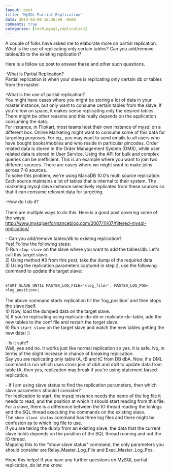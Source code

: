 ```yaml
---
layout: post
title: "MySQL Partial Replication"
date: 2014-02-08 18:36:09 -0500
comments: true
categories: [tech,mysql,replication]
---
```


<p>A couple of folks have asked me to elaborate more on partial replication.<br />
What is the use of replicating only certain tables? Can you add/remove tables/db to the existing replication? </p>
<p>Here is a follow up post to answer these and other such questions. </p>
<p>-What is Partial Replication?<br />
Partial replication is when your slave is replicating only certain db or tables from the master. </p>
<p>-What is the use of partial replication?<br />
<!--more-->
You might have cases where you might be storing a lot of data in your master instance, but only want to consume certain tables from the slave. If you're low on space, it makes sense replicating only the desired tables.<br />
There might be other reasons and this really depends on the application consuming the data.<br />
For instance, in Flipkart, most teams host their own instance of mysql on a different box. Online Marketing might want to consume some of this data for targeting purposes. For eg., you may want to send emails to all users who have bought books/mobiles and who reside in particular pincodes. Order related data is stored in the Order Management System (OMS), while user related data is stored in User Service. Using the API for bulk and complex queries can be inefficient. This is an example where you want to join two different sources. There are cases where we might want to make joins across 7-8 sources.<br />
To solve this problem, we're using MariaDB 10.0&#8242;s multi source replication. Each source maintains a lot of tables that is internal to their system. The marketing mysql slave instance selectively replicates from these sources so that it can consume relevant data for targeting. </p>
<p>-How do I do it?<br />
<span id="more-204"></span><br />
There are multiple ways to do this. Here is a good post covering some of the ways:<br />
<a href="http://www.mysqlperformanceblog.com/2007/11/07/filtered-mysql-replication/" title="Partial Replication" target="_blank">http://www.mysqlperformanceblog.com/2007/11/07/filtered-mysql-replication/</a></p>
<p>- Can you add/remove tables/db to existing replication?<br />
Yes! Follow the following steps:<br />
1) Run <code language="sql">stop slave</code> on the slave where you want to add the tables/db. Let's call this target slave.<br />
2) Using method #3 from this post, take the dump of the required data.<br />
3) Using the replication parameters captured in step 2, use the following command to update the target slave:<br />
<br />
<code language="sql">
START SLAVE UNTIL MASTER_LOG_FILE='&lt;log_file&gt;', MASTER_LOG_POS=&lt;log_position&gt;; 
</code>
<br />
The above command starts replication till the 'log_position' and then stops the slave itself.<br />
4) Now, load the dumped data on the target slave.<br />
5) If you're replicating using replicate-do-db or replicate-do-table, add the new tables to the conf file and restart the target slave.<br />
6) Run <code language="sql">start slave</code> on the target slave and watch the new tables getting the new data! :) </p>
<p>- Is it safe?<br />
Well, yes and no. It works just like normal replication so yes, it is safe. No, in terms of the slight increase in chance of breaking replication.<br />
Say you are replicating only table tA, tB and tC from DB dbA. Now, if a DML command is run which uses cross join of dbA and dbB to update data from table tA, then yes, replication may break if you're using statement based replication. </p>
<p>- If I am using slave status to find the replication parameters, then which slave parameters should I consider?<br />
For replication to start, the mysql instance needs the name of the log file it needs to read, and the position at which it should start reading from this file. For a slave, there is a difference between the IO thread reading the binlogs and the SQL thread executing the commands on the existing slave.<br />
The <code language="sql">show slave status</code> command has three log files and there might be confusion as to which log file to use.<br />
If you are taking the dump from an existing slave, the data that the current slave holds depends on the position of the SQL thread running and not the IO thread.<br />
Mapping this to the "show slave status" command, the only parameters you should consider are Relay_Master_Log_File and Exec_Master_Log_Pos. </p>
<p>Hope this helps! If you have any further questions on MySQL partial replication, do let me know.</p>